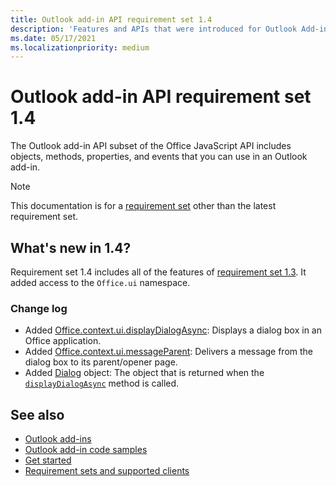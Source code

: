```yaml
---
title: Outlook add-in API requirement set 1.4
description: 'Features and APIs that were introduced for Outlook Add-ins and the Office JavaScript APIs as part of Mailbox API 1.4.'
ms.date: 05/17/2021
ms.localizationpriority: medium
---
```


# Outlook add-in API requirement set 1.4

The Outlook add-in API subset of the Office JavaScript API includes objects, methods, properties, and events that you can use in an Outlook add-in.

> [!NOTE]
> This documentation is for a [requirement set](/office/dev/add-ins/requirement-sets/outlook-api-requirement-sets) other than the latest requirement set.

## What's new in 1.4?

Requirement set 1.4 includes all of the features of [requirement set 1.3](../requirement-set-1.3/outlook-requirement-set-1.3.md). It added access to the `Office.ui` namespace.

### Change log

- Added [Office.context.ui.displayDialogAsync](/javascript/api/office/office.ui?view=outlook-js-1.4&preserve-view=true#office-office-ui-displaydialogasync-member(1)): Displays a dialog box in an Office application.
- Added [Office.context.ui.messageParent](/javascript/api/office/office.ui?view=outlook-js-1.4&preserve-view=true#office-office-ui-messageparent-member(1)): Delivers a message from the dialog box to its parent/opener page.
- Added [Dialog](/javascript/api/office/office.dialog?view=outlook-js-1.4&preserve-view=true) object: The object that is returned when the [`displayDialogAsync`](/javascript/api/office/office.ui?view=outlook-js-1.4&preserve-view=true#office-office-ui-displaydialogasync-member(1)) method is called.

## See also

- [Outlook add-ins](/office/dev/add-ins/outlook/outlook-add-ins-overview)
- [Outlook add-in code samples](https://developer.microsoft.com/outlook/gallery/?filterBy=Outlook,Samples,Add-ins)
- [Get started](/office/dev/add-ins/quickstarts/outlook-quickstart)
- [Requirement sets and supported clients](/office/dev/add-ins/requirement-sets/outlook-api-requirement-sets)
